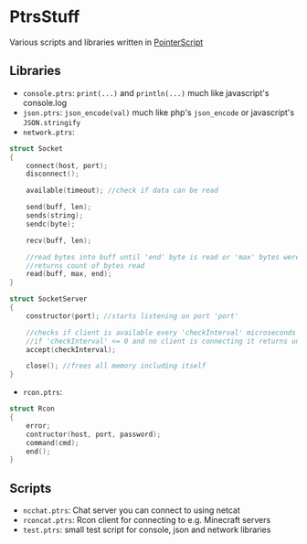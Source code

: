 # PtrsStuff

Various scripts and libraries written in [PointerScript](https://github.com/M4GNV5/PointerScript)

## Libraries
- `console.ptrs`: `print(...)` and `println(...)` much like javascript's console.log
- `json.ptrs`: `json_encode(val)` much like php's `json_encode` or javascript's `JSON.stringify`
- `network.ptrs`:
```C
struct Socket
{
	connect(host, port);
	disconnect();

	available(timeout); //check if data can be read

	send(buff, len);
	sends(string);
	sendc(byte);

	recv(buff, len);

	//read bytes into buff until 'end' byte is read or 'max' bytes were read
	//returns count of bytes read
	read(buff, max, end);
}

struct SocketServer
{
	constructor(port); //starts listening on port 'port'

	//checks if client is available every 'checkInterval' microseconds
	//if 'checkInterval' <= 0 and no client is connecting it returns undefined
	accept(checkInterval);

	close(); //frees all memory including itself
}
```

- `rcon.ptrs`:
```C
struct Rcon
{
	error;
	contructor(host, port, password);
	command(cmd);
	end();
}
```

## Scripts
- `ncchat.ptrs`: Chat server you can connect to using netcat
- `rconcat.ptrs`: Rcon client for connecting to e.g. Minecraft servers
- `test.ptrs`: small test script for console, json and network libraries
